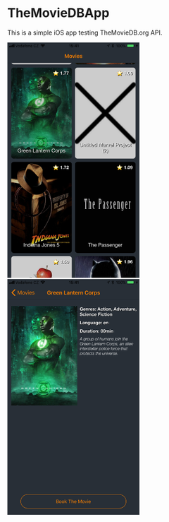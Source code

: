 # TheMovieDBApp

This is a simple iOS app testing TheMovieDB.org API.

<img src="/img/scr1.PNG" width="300">
<img src="/img/scr2.PNG" width="300">
